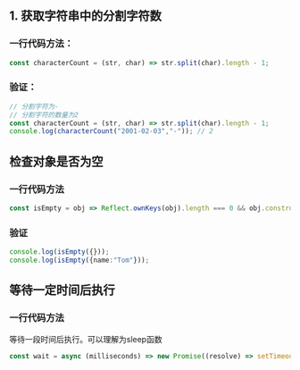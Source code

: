 ## 1. 获取字符串中的分割字符数

### 一行代码方法：

```ts
const characterCount = (str, char) => str.split(char).length - 1;
```

### 验证：

```ts
// 分割字符为-
// 分割字符的数量为2
const characterCount = (str, char) => str.split(char).length - 1;
console.log(characterCount("2001-02-03","-")); // 2
```

## 检查对象是否为空

### 一行代码方法

```ts
const isEmpty = obj => Reflect.ownKeys(obj).length === 0 && obj.constructor === Object
```

### 验证

```ts
console.log(isEmpty({}));
console.log(isEmpty({name:"Tom"}));
```

## 等待一定时间后执行

### 一行代码方法

等待一段时间后执行。可以理解为sleep函数
```ts
const wait = async (milliseconds) => new Promise((resolve) => setTimeout(resolve, milliseconds));
```

### 